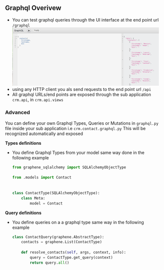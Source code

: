 ## Graphql Overivew


- You can test graphql queries through the UI interface at the end point url ```/graphql```
![graphql interface](assets/graphql_query.png)
- using any HTTP client you als send requests to the end point url ```/api```
- All graphql URLs/end points are exposed through the sub application ```crm.api```, in ```crm.api.views```

### Advanced
You can define your own Graphql Types, Queries or Mutations in ```graphql.py``` file
inside your sub application i.e ```crm.contact.graphql.py```
This will be recognized automatically and exposed

**Types definitions**
- You define Graphql Types from your model same way done in the following example
    ```python
    from graphene_sqlalchemy import SQLAlchemyObjectType

    from .models import Contact


    class ContactType(SQLAlchemyObjectType):
        class Meta:
            model = Contact
     ```

**Query definitions**
- You define queries on a a graphql type same way in the following example
    ```python
    class ContactQuery(graphene.AbstractType):
        contacts = graphene.List(ContactType)

        def resolve_contacts(self, args, context, info):
            query = ContactType.get_query(context)
            return query.all()
     ```

